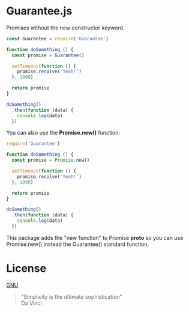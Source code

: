# Guarantee.js

Promises without the new constructor keyword.

```javascript
const Guarantee = require('Guarantee')

function doSomething () {
  const promise = Guarantee()

  setTimeout(function () {
    promise.resolve('Yeah!')
  }, 1000)

  return promise
}

doSomething()
  .then(function (data) {
    console.log(data)
  })
```

You can also use the **Promise.new()** function:

```javascript
require('Guarantee')

function doSomething () {
  const promise = Promise.new()

  setTimeout(function () {
    promise.resolve('Yeah!')
  }, 1000)

  return promise
}

doSomething()
  .then(function (data) {
    console.log(data)
  })
```

This package adds the "new function" to Promise __proto__ so you can use Promise.new() instead the Guarantee() standard function.

# License

[GNU](https://github.com/webarthur/super-ajv/blob/master/LICENSE)

> "Simplicity is the ultimate sophistication" <br>
> Da Vinci
